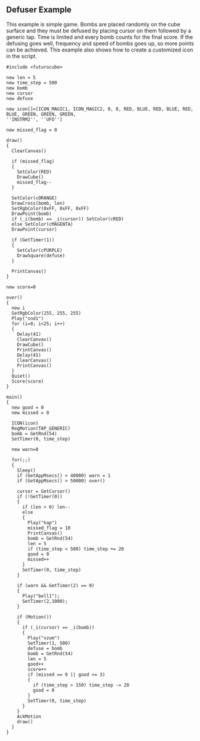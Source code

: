 ## Defuser Example

This example is simple game. Bombs are placed randomly on the cube surface and they must be defused by
placing cursor on them followed by a generic tap. Time is limited and every bomb counts for the
final score.
If the defusing goes well, frequency and speed of bombs goes up, so more points can be achieved. This example also
shows how to create a customized icon in the script.

```
#include <futurocube>

new len = 5
new time_step = 500
new bomb
new cursor
new defuse

new icon[]=[ICON_MAGIC1, ICON_MAGIC2, 0, 0, RED, BLUE, RED, BLUE, RED, BLUE, GREEN, GREEN, GREEN,
''INSTRM2'', ''UFO'']

new missed_flag = 0

draw()
{
  ClearCanvas()

  if (missed_flag)
  {
    SetColor(RED)
    DrawCube()
    missed_flag--
  }

  SetColor(cORANGE)
  DrawCross(bomb, len)
  SetRgbColor(0xFF, 0xFF, 0xFF)
  DrawPoint(bomb)
  if (_i(bomb) == _i(cursor)) SetColor(cRED)
  else SetColor(cMAGENTA)
  DrawPoint(cursor)

  if (GetTimer(1))
  {
    SetColor(cPURPLE)
    DrawSquare(defuse)
  }

  PrintCanvas()
}

new score=0

over()
{
  new i
  SetRgbColor(255, 255, 255)
  Play("snd1")
  for (i=0; i<25; i++)
  {
    Delay(41)
    ClearCanvas()
    DrawCube()
    PrintCanvas()
    Delay(41)
    ClearCanvas()
    PrintCanvas()
  }
  Quiet()
  Score(score)
}

main()
{
  new good = 0
  new missed = 0

  ICON(icon)
  RegMotion(TAP_GENERIC)
  bomb = GetRnd(54)
  SetTimer(0, time_step)

  new warn=0

  for(;;)
  {
    Sleep()
    if (GetAppMsecs() > 40000) warn = 1
    if (GetAppMsecs() > 50000) over()

    cursor = GetCursor()
    if (!GetTimer(0))
    {
      if (len > 0) len--
      else
      {
        Play("kap")
        missed_flag = 10
        PrintCanvas()
        bomb = GetRnd(54)
        len = 5
        if (time_step < 500) time_step += 20
        good = 0
        missed++
      }
      SetTimer(0, time_step)
    }

    if (warn && GetTimer(2) == 0)
    {
      Play("bell1");
      SetTimer(2,1000);
    }

    if (Motion())
    {
      if (_i(cursor) == _i(bomb))
      {
        Play("vzum")
        SetTimer(1, 500)
        defuse = bomb
        bomb = GetRnd(54)
        len = 5
        good++
        score++
        if (missed == 0 || good >= 3)
        {
          if (time_step > 150) time_step -= 20
          good = 0
        }
        SetTimer(0, time_step)
      }
    }
    AckMotion
    draw()
  }
}
```